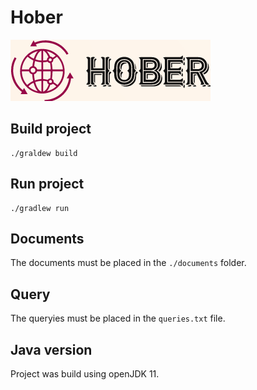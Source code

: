 # Hober
![](misc/logo.png)

## Build project
```
./graldew build
```

## Run project
```
./gradlew run
```

## Documents

The documents must be placed in the `./documents` folder.

## Query

The queryies must be placed in the `queries.txt` file.

## Java version

Project was build using openJDK 11.